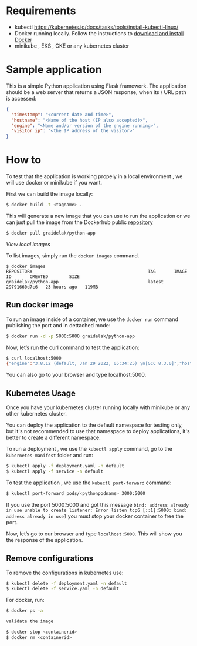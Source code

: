 # Requirements

* kubectl https://kubernetes.io/docs/tasks/tools/install-kubectl-linux/
* Docker running locally. Follow the instructions to [download and install Docker](https://docs.docker.com/desktop/)
* minikube , EKS , GKE or any kubernetes cluster
  
# Sample application

This is a simple Python application using Flask framework. The application should be a web server that returns a JSON response, when its / URL path is accessed:
```json
{
  "timestamp": "<current date and time>",
  "hostname": "<Name of the host (IP also accepted)>",
  "engine": "<Name and/or version of the engine running>",
  "visitor ip": "<the IP address of the visitor>"
}
```
# How to

To test that the application is working propely in a local environment , we will use docker or minikube if you want.

First we can build the image locally:

```bash
$ docker build -t <tagname> .
```

This will generate a new image that you can use to run the application or we can just pull the image from the Dockerhub public [repository](https://hub.docker.com/r/graidelak/python-app)

```bash
$ docker pull graidelak/python-app
```

*View local images*

To list images, simply run the `docker images` command.
```
$ docker images
REPOSITORY                                            TAG       IMAGE ID       CREATED        SIZE
graidelak/python-app                                  latest    29791660d7c6   23 hours ago   119MB
```

## Run docker image

To run an image inside of a container, we use the `docker run` command publishing the port and in dettached mode:

```bash
$ docker run -d -p 5000:5000 graidelak/python-app
```

Now, let’s run the curl command to test the application:

```bash
$ curl localhost:5000
{"engine":"3.8.12 (default, Jan 29 2022, 05:34:25) \n[GCC 8.3.0]","hostname":"ce319bd0a844","timestamp":"Thu, 10 Feb 2022 15:51:46 GMT","visitor ip":"172.17.0.1"}
```

You can also go to your browser and type localhost:5000.


## Kubernetes Usage

Once you have your kubernetes cluster running locally with minikube or any other kubernetes cluster.

You can deploy the application to the default namespace for testing only, but it's not recommended to use that namespace to deploy applications, it's better to create a different namespace.

To run a deployment , we use the `kubectl apply` command, go to the `kubernetes-manifest` folder and run:

```bash
$ kubectl apply -f deployment.yaml -n default
$ kubectl apply -f service -n default
```

To test the application , we use the `kubectl port-forward` command:

```bash
$ kubectl port-forward pods/<pythonpodname> 3000:5000
```

If you use the port 5000:5000 and got this message `bind: address already in use unable to create listener: Error listen tcp6 [::1]:5000: bind: address already in use]` you must stop your docker container to free the port.

Now, let’s go to our browser and type `localhost:5000`. This will show you the response of the application.


## Remove configurations

To remove the configurations in kubernetes use:

```bash
$ kubectl delete -f deployment.yaml -n default
$ kubectl delete -f service.yaml -n default
```

For docker, run:
```bash
$ docker ps -a

validate the image

$ docker stop <containerid>
$ docker rm <containerid>
```
